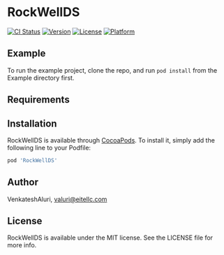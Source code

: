 # RockWellDS

[![CI Status](http://img.shields.io/travis/VenkateshAluri/RockWellDS.svg?style=flat)](https://travis-ci.org/VenkateshAluri/RockWellDS)
[![Version](https://img.shields.io/cocoapods/v/RockWellDS.svg?style=flat)](http://cocoapods.org/pods/RockWellDS)
[![License](https://img.shields.io/cocoapods/l/RockWellDS.svg?style=flat)](http://cocoapods.org/pods/RockWellDS)
[![Platform](https://img.shields.io/cocoapods/p/RockWellDS.svg?style=flat)](http://cocoapods.org/pods/RockWellDS)

## Example

To run the example project, clone the repo, and run `pod install` from the Example directory first.

## Requirements

## Installation

RockWellDS is available through [CocoaPods](http://cocoapods.org). To install
it, simply add the following line to your Podfile:

```ruby
pod 'RockWellDS'
```

## Author

VenkateshAluri, valuri@eitellc.com

## License

RockWellDS is available under the MIT license. See the LICENSE file for more info.
